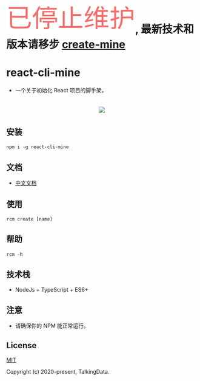 # ![停止维护](https://raw.githubusercontent.com/biaov/biaov/custom-assets/deprecated01.svg), 最新技术和版本请移步 [create-mine](https://github.com/biaov/create-mine)

# react-cli-mine

- 一个关于初始化 React 项目的脚手架。

<h2 style="text-align:center;"><a href="https://github.com/biaov/react-cli-mine"><img src="https://img.shields.io/badge/npm-1.0.2-blue" /></a></h2>

## 安装

```Basic
npm i -g react-cli-mine
```

## 文档

- [中文文档](https://github.com/biaov/react-cli-mine/blob/master/src/README.md)

## 使用

```Basic
rcm create [name]
```

## 帮助

```Basic
rcm -h
```

## 技术栈

- NodeJs + TypeScript + ES6+

## 注意

- 请确保你的 NPM 能正常运行。

## License

[MIT](http://opensource.org/licenses/MIT)

Copyright (c) 2020-present, TalkingData.

[^_^]: 主要是给自己用的。
